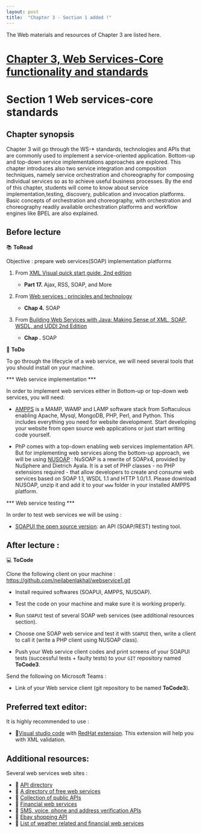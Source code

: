 ```yaml
---
layout: post
title:  "Chapter 3 - Section 1 added !"
---
```


The Web materials and resources of Chapter 3 are listed here.

# [Chapter 3, Web Services-Core functionality and standards](https://github.com/neilabenlakhal/neilabenlakhal.github.io/tree/master/2020-2021Lecture/SOC/Chapter_3)

# Section 1 Web services-core standards 

## Chapter synopsis

Chapter 3 will go through the WS-* standards, technologies and APIs that are commonly used to implement a service-oriented application. Bottom-up and top-down service implementations approaches are explored. This chapter introduces also two service integration and composition techniques, namely service orchestration and choreography for composing individual services so as to achieve useful business processes. By the end of this chapter, students will come to know about service implementation,testing, discovery, publication and invocation platforms. Basic concepts of orchestration and choreography, with orchestration and choreography readily available orchestration platforms and workflow engines like BPEL are also explained.

## Before lecture

📚 **ToRead**

Objective : prepare web services(SOAP) implementation platforms

1. From [XML Visual quick start guide, 2nd edition](https://github.com/neilabenlakhal/neilabenlakhal.github.io/blob/master/2020-2021Lecture/SOC/Chapter_2/ToRead/XML%20Visual%20QuickStart%20Guide%202nd%20Edition.pdf)
   * **Part 17.** Ajax, RSS, SOAP, and More
   
  
2. From [Web services : principles and technology](https://github.com/neilabenlakhal/neilabenlakhal.github.io/blob/master/2020-2021Lecture/SOC/Chapter_2/ToRead/Web%20services%20%20principles%20and%20technology.pdf)
   * **Chap 4.** SOAP

3. From [Building Web Services with Java: Making Sense of XML, SOAP, WSDL, and UDDI 2nd Edition](https://github.com/neilabenlakhal/neilabenlakhal.github.io/blob/master/2020-2021Lecture/SOC/Chapter_2/ToRead/Building%20Web%20Services%20with%20Java%20Making%20Sense%20of%20XML,%20SOAP,%20WSDL.pdf)
    * **Chap .** SOAP

📝 **ToDo**

To go through the lifecycle of a web service, we will need several tools that you should install on your machine. 

*** Web service implementation ***

In order to implement web services either in Bottom-up or top-down web services, you will need: 

* [AMPPS](https://ampps.com/downloads) is a MAMP, WAMP and LAMP software stack from Softaculous enabling Apache, Mysql, MongoDB, PHP, Perl, and Python. This includes everything you need for website development. Start developing your website from open source web applications or just start writing code yourself.
  

* PhP comes with a top-down enabling web services implementation API. But for implementing web services along the bottom-up approach, we will be using [NUSOAP](https://sourceforge.net/projects/nusoap/) : NuSOAP is a rewrite of SOAPx4, provided by NuSphere and Dietrich Ayala. It is a set of PHP classes - no PHP extensions required - that allow developers to create and consume web services based on SOAP 1.1, WSDL 1.1 and HTTP 1.0/1.1. Please download NUSOAP, unzip it and add it to your `www` folder in your installed AMPPS platform.

*** Web service testing ***

In order to test web services we will be using :

* [SOAPUI the open source version](https://www.soapui.org/downloads/soapui/):  an API (SOAP/REST) testing tool.

  
## After lecture : 

💻 **ToCode** 

Clone the following client on your machine : https://github.com/neilabenlakhal/webservice1.git

- Install required softwares (SOAPUI, AMPPS, NUSOAP).

- Test the code on your machine and make sure it is working properly.

- Run `SOAPUI` test of several SOAP web services (see additional resources section).

- Choose one SOAP web service and test it with `SOAPUI` then,  write a client to call it (write a PHP client using NUSOAP class).

- Push your Web service client codes and  print screens of your SOAPUI tests (successful tests + faulty tests) to your `GIT` repository named **ToCode3**. 

Send the following on Microsoft Teams :

- Link of your Web service client (git repository to be named **ToCode3**).


## Preferred text editor:
  
It is highly recommended to use :

* 🔗[Visual studio code](https://code.visualstudio.com/docs/setup/setup-overview)  with [RedHat extension](https://developers.redhat.com/blog/2018/12/04/xml-language-server-vscode-extension/). This extension will help you with XML validation.

## Additional resources:

Several web services web sites :

- 🔗 [API directory](https://www.programmableweb.com/)
- 🔗 [A directory of free web services](https://www.free-web-services.com/)
- 🔗 [Collection of public APIs](https://explore.postman.com/templates)
- 🔗 [Financial web services](http://www.xignite.com/)
- 🔗 [SMS, voice, phone and address verification APIs](http://www.cdyne.com)
- 🔗 [Ebay shopping API](https://developer.ebay.com/devzone/shopping/docs/Concepts/ShoppingAPIGuide.html)
- 🔗 [List of weather related and financial web services](http://sofa.uqam.ca/soda/webservices.php)

